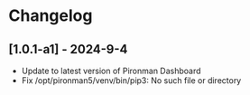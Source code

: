 # Changelog

## [1.0.1-a1] - 2024-9-4

- Update to latest version of Pironman Dashboard
- Fix /opt/pironman5/venv/bin/pip3: No such file or directory